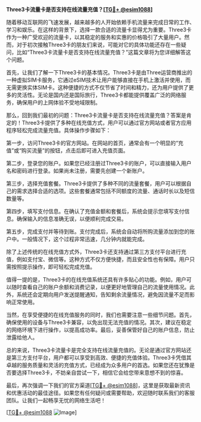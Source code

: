 **Three3卡流量卡是否支持在线流量充值？[[TG💪+ @esim1088](https://t.me/s/esim1088)]**

随着移动互联网的飞速发展，越来越多的人开始依赖手机流量来完成日常的工作、学习和娱乐。在这样的背景下，选择一款合适的流量卡显得尤为重要。Three3卡作为一种广受欢迎的流量卡，以其稳定的服务和实惠的价格吸引了大量用户。然而，对于初次接触Three3卡的朋友们来说，可能对它的具体功能还存在一些疑问，比如“Three3卡流量卡是否支持在线流量充值？”这篇文章将为您详细解答这个问题。

首先，让我们了解一下Three3卡的基本情况。Three3卡是由Three运营商推出的一种虚拟SIM卡服务，它通过eSIM技术让用户能够直接在手机上激活并使用，而无需更换实体SIM卡。这种便捷的方式不仅节省了时间和精力，还为用户提供了更多的灵活性。无论是国内还是国际旅行，Three3卡都能提供覆盖广泛的网络服务，确保用户的上网体验不受地域限制。

那么，回到我们最初的问题：Three3卡流量卡是否支持在线流量充值？答案是肯定的！Three3卡提供了多种在线充值方式，用户可以通过官方网站或者官方应用程序轻松完成流量充值。具体操作步骤如下：

第一步，访问Three3卡的官方网站。在网站的首页，通常会有一个明显的“充值”或“购买流量”的按钮，点击后即可进入充值页面。

第二步，登录您的账户。如果您已经注册过Three3卡的账户，可以直接输入用户名和密码进行登录。如果尚未注册，需要先创建一个新账户。

第三步，选择充值套餐。Three3卡提供了多种不同的流量套餐，用户可以根据自己的需求选择合适的选项。这些套餐通常包括不同额度的流量、通话时长以及短信数量等。

第四步，填写支付信息。在确认了充值金额和套餐后，系统会提示您填写支付信息。确保输入的信息准确无误，以便顺利完成交易。

第五步，完成支付并等待到账。支付完成后，系统会自动将所购流量添加到您的账户中。一般情况下，这个过程非常迅速，几分钟内就能完成。

除了上述传统的在线充值方式外，Three3卡还支持通过第三方支付平台进行充值，例如支付宝、微信等。这种方式不仅方便快捷，而且安全性也有保障。用户只需按照提示操作，即可轻松完成充值。

值得一提的是，Three3卡的在线充值系统还具有许多贴心的功能。例如，用户可以随时查看自己的账户余额和消费记录，以便更好地管理自己的流量使用情况。此外，系统还会定期向用户发送提醒通知，告知剩余流量情况，避免因流量不足而影响正常使用。

当然，在享受便捷的在线充值服务的同时，我们也需要注意一些细节问题。首先，确保使用的设备与Three3卡兼容，以免出现无法充值的情况。其次，建议在稳定的网络环境下进行操作，以提高成功率。最后，妥善保管好自己的账户信息，防止泄露给他人。

总的来说，Three3卡流量卡是完全支持在线流量充值的。无论是通过官方网站还是第三方支付平台，用户都可以享受到高效、便捷的充值体验。Three3卡凭借其卓越的服务质量和灵活的充值方式，已经成为众多用户的首选。如果您还在犹豫是否要选择Three3卡，不妨亲自尝试一下，相信它会给您带来意想不到的惊喜。

最后，再次强调一下我们的官方渠道[[TG💪+ @esim1088](https://t.me/s/esim1088)]，这里是获取最新资讯和优惠活动的最佳途径。如果您有任何疑问或需要帮助，欢迎随时联系我们的客服团队。让我们一起畅享无忧的网络生活吧！

[[TG💪+ @esim1088](https://t.me/s/esim1088) ![Image](https://i.postimg.cc/4NQfJmqS/Snipaste-2025-05-13-00-14-12.png)]